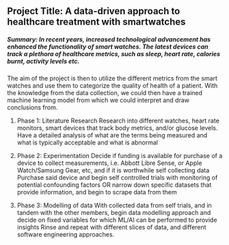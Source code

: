 ## Project Title: A data-driven approach to healthcare treatment with smartwatches
##### Summary: In recent years, increased technological advancement has enhanced the functionality of smart watches. The latest devices can track a plethora of healthcare metrics, such as sleep, heart rate, calories burnt, activity levels etc.

The aim of the project is then to utilize the different metrics from the smart watches and use them to categorize the quality of health of a patient. With the knowledge from the data collection, we could then have a trained machine learning model from which we could interpret and draw conclusions from.

1. Phase 1: Literature Research
Research into different watches, heart rate monitors, smart devices that track body metrics, and/or glucose levels. 
Have a detailed analysis of what are the terms being measured and what is typically acceptable and what is abnormal

2. Phase 2: Experimentation
Decide if funding is available for purchase of a device to collect measurements, i.e. Abbott Libre Sense, or Apple Watch/Samsung Gear, etc, and if it is worthwhile self collecting data
Purchase said device and begin self controlled trials with monitoring of potential confounding factors OR narrow down specific datasets that provide information, and begin to scrape data from them

3. Phase 3: Modelling of data
With collected data from self trials, and in tandem with the other members, begin data modelling approach and decide on fixed variables for which ML/AI can be performed to provide insights
Rinse and repeat with different slices of data, and different software engineering approaches.